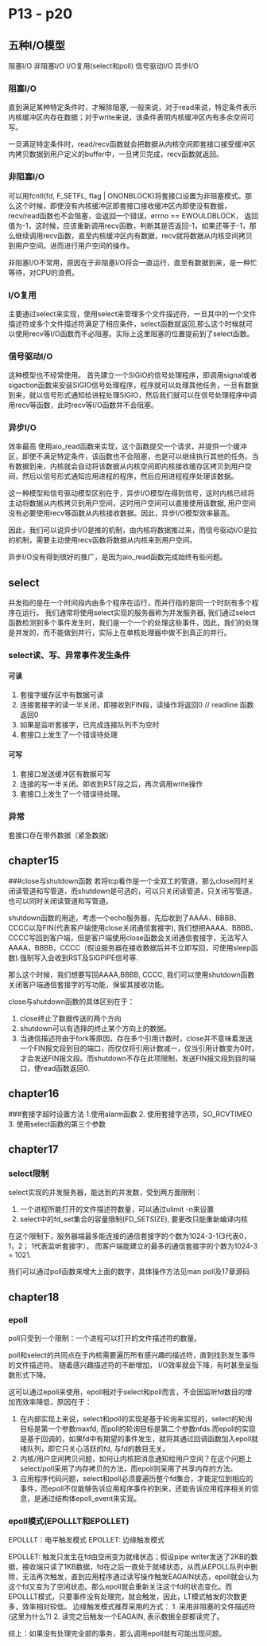 # P13 - p20
## 五种I/O模型
阻塞I/O
非阻塞I/O
I/O复用(select和poll)
信号驱动I/O
异步I/O

### 阻塞I/O
直到满足某种特定条件时，才解除阻塞, 一般来说，对于read来说，特定条件表示内核缓冲区内存在数据；对于write来说，该条件表明内核缓冲区内有多余空间可写。

一旦满足特定条件时，read/recv函数就会把数据从内核空间即套接口接受缓冲区内拷贝数据到用户定义的buffer中，一旦拷贝完成，recv函数就返回。

### 非阻塞I/O
可以用fcntl(fd, F\_SETFL, flag | ONONBLOCK)将套接口设置为非阻塞模式。那么这个时候，即使没有内核缓冲区即套接口接收缓冲区内即使没有数据，recv/read函数也不会阻塞，会返回一个错误，errno == EWOULDBLOCK， 返回值为-1，这时候，应该重新调用recv函数，判断其是否返回-1，如果还等于-1，那么继续调用recv函数，直至内核缓冲区内有数据，recv就将数据从内核空间拷贝到用户空间。进而进行用户空间的操作。

非阻塞I/O不常用，原因在于非阻塞I/O将会一直运行，直至有数据到来，是一种忙等待，对CPU的浪费。

### I/O复用
主要通过select来实现，使用select来管理多个文件描述符，一旦其中的一个文件描述符或多个文件描述符满足了相应条件，select函数就返回,那么这个时候就可以使用recv等I/O函数而不必阻塞。实际上这里阻塞的位置提前到了select函数。

### 信号驱动I/O
这种模型也不经常使用。
首先建立一个SIGIO的信号处理程序，即调用signal或者sigaction函数来安装SIGIO信号处理程序，程序就可以处理其他任务，一旦有数据到来，就以信号形式通知给进程处理SIGIO，然后我们就可以在信号处理程序中调用recv等函数，此时recv等I/O函数并不会阻塞。

### 异步I/O
效率最高
使用aio\_read函数来实现，这个函数提交一个请求，并提供一个缓冲区，即使不满足特定条件，该函数也不会阻塞，也是可以继续执行其他的任务。当有数据到来，内核就会自动将该数据从内核空间即内核接收缓存区拷贝到用户空间，然后以信号形式通知应用进程的程序，然后应用进程程序处理该数据。

这一种模型和信号驱动模型区别在于，异步I/O模型在得到信号，这时内核已经将主动将数据从内核拷贝到用户空间，这时用户空间可以直接使用该数据, 用户空间没有必要使用recv等函数从内核接收数据。因此，异步I/O模型效率最高。

因此，我们可以说异步I/O是推的机制，由内核将数据推过来，而信号驱动I/O是拉的机制，需要主动使用recv函数将数据从内核来到用户空间。

异步I/O没有得到很好的推广，是因为aio\_read函数完成始终有些问题。


## select
并发指的是在一个时间段内由多个程序在运行，而并行指的是同一个时刻有多个程序在运行。
我们通常将使用select实现的服务器称为并发服务器, 我们通过select函数检测到多个事件发生时，我们是一个一个的处理这些事件，因此，我们的处理是并发的，而不能做到并行，实际上在单核处理器中做不到真正的并行。 

### select读、写、异常事件发生条件
#### 可读
1. 套接字缓存区中有数据可读
2. 连接套接字的读一半关闭，即接收到FIN段，读操作将返回0   // readline 函数返回0
3. 如果是监听套接字，已完成连接队列不为空时
4. 套接口上发生了一个错误待处理
#### 可写
1. 套接口发送缓冲区有数据可写
2. 连接的写一半关闭。即收到RST段之后，再次调用write操作
3. 套接口上发生了一个错误待处理。

### 异常
套接口存在带外数据（紧急数据）


## chapter15
###close与shutdown函数
若将tcp看作是一个全双工的管道，那么close同时关闭读管道和写管道，而shutdown是可选的，可以只关闭读管道，只关闭写管道，也可以同时关闭读管道和写管道。

shutdown函数的用途，考虑一个echo服务器，先后收到了AAAA、BBBB、CCCC以及FIN(代表客户端使用close关闭通信套接字), 我们想把AAAA、BBBB、CCCC写回到客户端，但是客户端使用close函数会关闭通信套接字，无法写入AAAA，BBBB，CCCC（假设服务器在接收数据后并不立即写回，可使用sleep函数).强制写入会收到RST及SIGPIPE信号等.

那么这个时候，我们想要写回AAAA,BBBB, CCCC, 我们可以使用shutdown函数关闭客户端通信套接字的写功能，保留其接收功能。

close与shutdown函数的具体区别在于：
1. close终止了数据传送的两个方向
2. shutdown可以有选择的终止某个方向上的数据。
3. 当通信描述符由于fork等原因，存在多个引用计数时，close并不意味着发送一个FIN报文段到目的端口，而仅仅将引用计数减一，仅当引用计数变为0时，才会发送FIN报文段。而shutdown不存在此项限制，发送FIN报文段到目的端口，使read函数返回0. 

## chapter16
###套接字超时设置方法
1.使用alarm函数
2. 使用套接字选项，SO\_RCVTIMEO
3. 使用select函数的第三个参数

## chapter17
### select限制
select实现的并发服务器，能达到的并发数，受到两方面限制：
1. 一个进程所能打开的文件描述符数量，可以通过ulimit -n来设置
2. select中的fd\_set集合的容量限制(FD\_SETSIZE), 要更改只能重新编译内核

在这个限制下，服务器端最多能连接的通信套接字的个数为1024-3-1(3代表0，1，2； 1代表监听套接字）， 而客户端能建立的最多的通信套接字的个数为1024-3 = 1021.

我们可以通过poll函数来增大上面的数字，具体操作方法见man poll及17章源码

## chapter18
### epoll
poll只受到一个限制：一个进程可以打开的文件描述符的数量。

poll和select的共同点在于内核需要遍历所有感兴趣的描述符，直到找到发生事件的文件描述符。
随着感兴趣描述符的不断增加， I/O效率就会下降，有时甚至呈指数形式下降。

这可以通过epoll来使用，epoll相对于select和poll而言，不会因监听fd数目的增加而效率降低，原因在于：
1. 在内部实现上来说，select和poll的实现是基于轮询来实现的，select的轮询目标是第一个参数maxfd, 而poll的轮询目标是第二个参数nfds.而epoll的实现是基于回调的，如果fd中有期望的事件发生，就将其通过回调函数加入epoll就绪队列，即它只关心活跃的fd, 与fd的数目无关。
2. 内核/用户空间拷贝问题，如何让内核把消息通知给用户空间？在这个问题上select/poll采用了内存拷贝的方法，而epoll则采用了共享内存的方法。
3. 应用程序代码问题，select和poll必须要遍历整个fd集合，才能定位到相应的事件，而epoll不仅能够告诉应用程序事件的到来，还能告诉应用程序相关的信息，是通过结构体epoll\_event来实现。

### epoll模式(EPOLLLT和EPOLLET)
EPOLLLT：电平触发模式
EPOLLET: 边缘触发模式

EPOLLET:
    触发只发生在fd由空闲变为就绪状态；假设pipe writer发送了2KB的数据，接收端只读了1KB数据，fd在之后一直处于就绪状态，从而从EPOLL队列中删除，无法再次触发，直到应用程序通过读写操作触发EAGAIN状态，epoll就会认为这个fd又变为了空闲状态。那么epoll就会重新关注这个fd的状态变化。而EPOLLLT模式，只要事件没有处理完，就会触发，因此，LT模式触发的次数更多，效率相对较低。
    边缘触发模式推荐采用的方式：
    1. 采用非阻塞的文件描述符(这里为什么?)
    2. 读完之后触发一个EAGAIN, 表示数据全部都读完了。

综上：如果没有处理完全部的事务，那么调用epoll就有可能出现问题。

